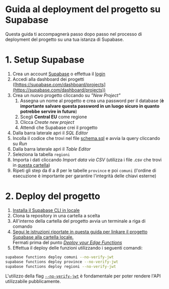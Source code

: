 # Guida al deployment del progetto su Supabase
Questa guida ti accompagnerà passo dopo passo nel processo di deployment del progetto su una tua istanza di Supabase.

# 1. Setup Supabase
1. Crea un account [Supabase](https://supabase.com/dashboard/sign-up) o effettua il [login](https://supabase.com/dashboard/sign-up)
2. Accedi alla dashboard dei progetti ([https://supabase.com/dashboard/projects](https://supabase.com/dashboard/projects))
3. Crea un nuovo progetto cliccando su *"New Project"*
    1. Assegna un nome al progetto e crea una password per il database (**è importante salvare questa password in un luogo sicuro in quanto potrebbe servire in futuro**)
    2. Scegli **Central EU** come regione
    3. Clicca *Create new project*
    4. Attendi che Supabase crei il progetto
4. Dalla barra laterale apri il *SQL Editor*
5. Incolla il codice che trovi nel file [schema.sql](https://github.com/Samurai016/Comuni-ITA/blob/master/setup/schema.sql) e avvia la query cliccando su *Run*
6. Dalla barra laterale apri il *Table Editor*
7. Seleziona la tabella `regioni`
8. Importa i dati cliccando *Import data via CSV* (utilizza i file .csv che trovi in [questa cartella](https://github.com/Samurai016/Comuni-ITA/blob/master/setup))
9. Ripeti gli step da *6* a *8* per le tabelle `province` e poi `comuni` (l'ordine di esecuzione è importante per garantire l'integrità delle chiavi esterne)

# 2. Deploy del progetto
1. [Installa il Supabase CLI in locale](https://supabase.com/docs/guides/cli/getting-started#installing-the-supabase-cli)
2. Clona la repository in una cartella a scelta
3. All'interno della cartella del progetto avvia un terminale a riga di comando
4. [Segui le istruzioni riportate in questa guida per linkare il progetto Supabase alla cartella locale.](https://supabase.com/docs/guides/functions/deploy)  
Fermati prima del punto [*Deploy your Edge Functions*](https://supabase.com/docs/guides/functions/deploy#deploy-your-edge-functions)
5. Effettua il deploy delle funzioni utilizzando i seguenti comandi:
```bash
supabase functions deploy comuni --no-verify-jwt
supabase functions deploy province --no-verify-jwt
supabase functions deploy regioni --no-verify-jwt
```
L'utilizzo della flag [`--no-verify-jwt`](https://supabase.com/docs/guides/functions/quickstart#skipping-authorization-checks) è fondamentale per poter rendere l'API utilizzabile pubblicamente.